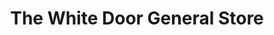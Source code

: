 ---
title: "The White Door General Store"
url: /trout-creek/the-white-door-general-store/
shop: convenience
---